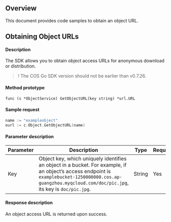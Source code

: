 ## Overview

This document provides code samples to obtain an object URL.

## Obtaining Object URLs

#### Description

The SDK allows you to obtain object access URLs for anonymous download or distribution.

>! The COS Go SDK version should not be earlier than v0.7.26.

#### Method prototype

```
func (s *ObjectService) GetObjectURL(key string) *url.URL
```

#### Sample request


[//]: # (.cssg-snippet-get-object-url-alias)
```go
name := "exampleobject"
ourl := c.Object.GetObjectURL(name)
```

#### Parameter description

| Parameter | Description | Type | Required |
| -------------- | -------------- |---------- | ----------- |
| Key | Object key, which uniquely identifies an object in a bucket. For example, if an object’s access endpoint is `examplebucket-1250000000.cos.ap-guangzhou.myqcloud.com/doc/pic.jpg`, its key is `doc/pic.jpg`. | String | Yes |

#### Response description

An object access URL is returned upon success.
